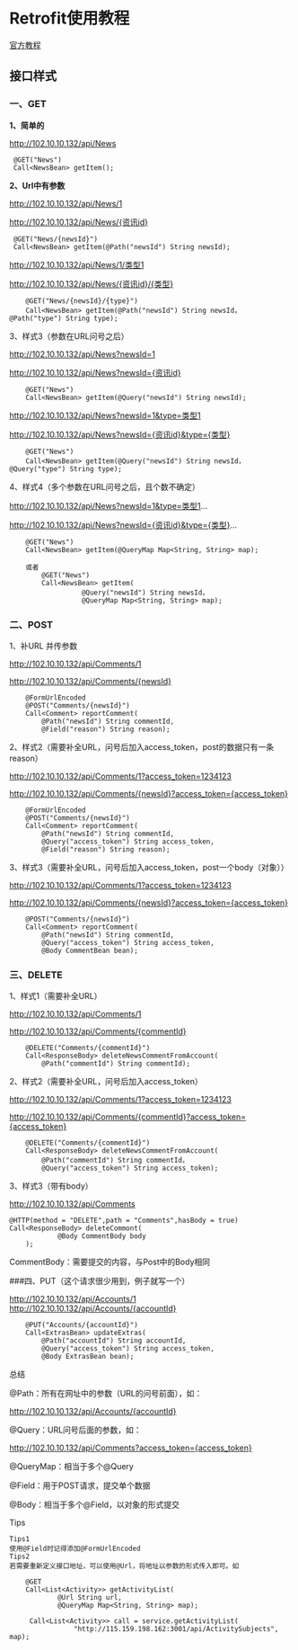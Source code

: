# Retrofit使用教程

[官方教程](http://square.github.io/retrofit/)

## 接口样式

### 一、GET

**1、简单的**

http://102.10.10.132/api/News

```
 @GET("News")
 Call<NewsBean> getItem();
```

**2、Url中有参数**

http://102.10.10.132/api/News/1

http://102.10.10.132/api/News/{资讯id}

```
 @GET("News/{newsId}")
 Call<NewsBean> getItem(@Path("newsId") String newsId);
```
http://102.10.10.132/api/News/1/类型1

http://102.10.10.132/api/News/{资讯id}/{类型}

```
    @GET("News/{newsId}/{type}")
    Call<NewsBean> getItem(@Path("newsId") String newsId， @Path("type") String type);
```
3、样式3（参数在URL问号之后）

http://102.10.10.132/api/News?newsId=1

http://102.10.10.132/api/News?newsId={资讯id}

```
    @GET("News")
    Call<NewsBean> getItem(@Query("newsId") String newsId);
```
http://102.10.10.132/api/News?newsId=1&type=类型1

http://102.10.10.132/api/News?newsId={资讯id}&type={类型}

```
    @GET("News")
    Call<NewsBean> getItem(@Query("newsId") String newsId， @Query("type") String type);
```
4、样式4（多个参数在URL问号之后，且个数不确定）

http://102.10.10.132/api/News?newsId=1&type=类型1...

http://102.10.10.132/api/News?newsId={资讯id}&type={类型}...

```
    @GET("News")
    Call<NewsBean> getItem(@QueryMap Map<String, String> map);

    或者
        @GET("News")
        Call<NewsBean> getItem(
                  @Query("newsId") String newsId，
                  @QueryMap Map<String, String> map);
```

### 二、POST

1、补URL 并传参数

http://102.10.10.132/api/Comments/1

http://102.10.10.132/api/Comments/{newsId}

```
    @FormUrlEncoded
    @POST("Comments/{newsId}")
    Call<Comment> reportComment(
        @Path("newsId") String commentId,
        @Field("reason") String reason);
```
2、样式2（需要补全URL，问号后加入access_token，post的数据只有一条reason）

http://102.10.10.132/api/Comments/1?access_token=1234123

http://102.10.10.132/api/Comments/{newsId}?access_token={access_token}
```
    @FormUrlEncoded
    @POST("Comments/{newsId}")
    Call<Comment> reportComment(
        @Path("newsId") String commentId,
        @Query("access_token") String access_token,
        @Field("reason") String reason);
```

3、样式3（需要补全URL，问号后加入access_token，post一个body（对象））

http://102.10.10.132/api/Comments/1?access_token=1234123

http://102.10.10.132/api/Comments/{newsId}?access_token={access_token}
```
    @POST("Comments/{newsId}")
    Call<Comment> reportComment(
        @Path("newsId") String commentId,
        @Query("access_token") String access_token,
        @Body CommentBean bean);
```

### 三、DELETE

1、样式1（需要补全URL）

  http://102.10.10.132/api/Comments/1

  http://102.10.10.132/api/Comments/{commentId}

  ```
      @DELETE("Comments/{commentId}")
      Call<ResponseBody> deleteNewsCommentFromAccount(
          @Path("commentId") String commentId);
  ```

2、样式2（需要补全URL，问号后加入access_token）

http://102.10.10.132/api/Comments/1?access_token=1234123

http://102.10.10.132/api/Comments/{commentId}?access_token={access_token}

```
    @DELETE("Comments/{commentId}")
    Call<ResponseBody> deleteNewsCommentFromAccount(
        @Path("commentId") String commentId，
        @Query("access_token") String access_token);
```

3、样式3（带有body）

http://102.10.10.132/api/Comments

```
@HTTP(method = "DELETE",path = "Comments",hasBody = true)
Call<ResponseBody> deleteCommont(
            @Body CommentBody body
    );
```

CommentBody：需要提交的内容，与Post中的Body相同

###四、PUT（这个请求很少用到，例子就写一个）

http://102.10.10.132/api/Accounts/1
http://102.10.10.132/api/Accounts/{accountId}

```
    @PUT("Accounts/{accountId}")
    Call<ExtrasBean> updateExtras(
        @Path("accountId") String accountId,
        @Query("access_token") String access_token,
        @Body ExtrasBean bean);
```

总结

@Path：所有在网址中的参数（URL的问号前面），如：

http://102.10.10.132/api/Accounts/{accountId}

@Query：URL问号后面的参数，如：

http://102.10.10.132/api/Comments?access_token={access_token}

@QueryMap：相当于多个@Query

@Field：用于POST请求，提交单个数据

@Body：相当于多个@Field，以对象的形式提交

Tips

    Tips1
    使用@Field时记得添加@FormUrlEncoded
    Tips2
    若需要重新定义接口地址，可以使用@Url，将地址以参数的形式传入即可。如

```
    @GET
    Call<List<Activity>> getActivityList(
            @Url String url,
            @QueryMap Map<String, String> map);

     Call<List<Activity>> call = service.getActivityList(
                "http://115.159.198.162:3001/api/ActivitySubjects", map);
```
